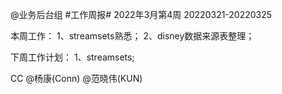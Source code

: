@业务后台组 #工作周报#
2022年3月第4周 20220321-20220325

本周工作：
1、streamsets熟悉；
2、disney数据来源表整理；

下周工作计划：
1、streamsets;

CC @杨康(Conn) @范晓伟(KUN)